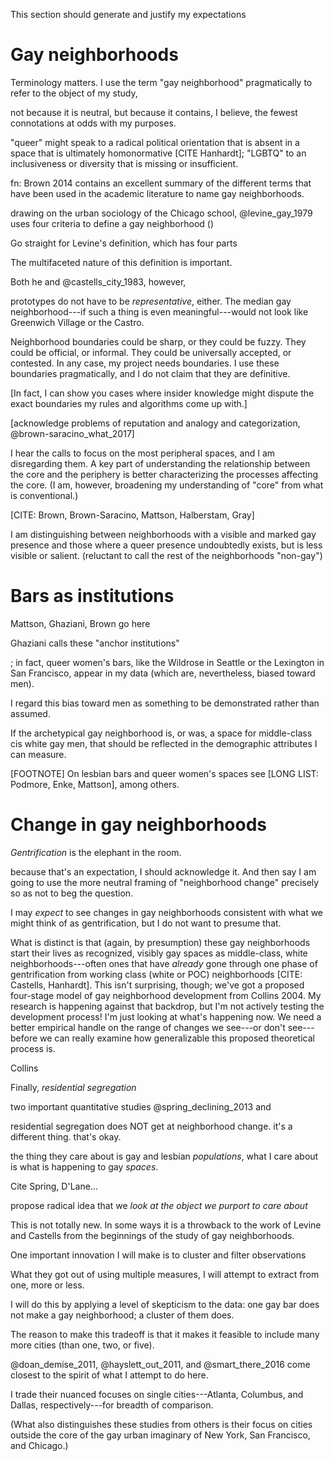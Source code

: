 ---
---

This section should generate and justify my expectations

# Gay neighborhoods

Terminology matters. I use the term "gay neighborhood" pragmatically to refer to the object of my study,

not because it is neutral, but because it contains, I believe, the fewest connotations at odds with my purposes.

"queer" might speak to a radical political orientation that is absent in a space that is ultimately homonormative [CITE Hanhardt]; "LGBTQ" to an inclusiveness or diversity that is missing or insufficient.

fn: Brown 2014 contains an excellent summary of the different terms that have been used in the academic literature to name gay neighborhoods.

drawing on the urban sociology of the Chicago school, @levine_gay_1979 uses four criteria to define a gay neighborhood ()

Go straight for Levine's definition, which has four parts

The multifaceted nature of this definition is important.

Both he and @castells_city_1983, however, 

prototypes do not have to be *representative*, either. The median gay neighborhood---if such a thing is even meaningful---would not look like Greenwich Village or the Castro.

Neighborhood boundaries could be sharp, or they could be fuzzy. They could be official, or informal. They could be universally accepted, or contested. In any case, my project needs boundaries. I use these boundaries pragmatically, and I do not claim that they are definitive.

[In fact, I can show you cases where insider knowledge might dispute the exact boundaries my rules and algorithms come up with.]

[acknowledge problems of reputation and analogy and categorization, @brown-saracino_what_2017]

I hear the calls to focus on the most peripheral spaces, and I am disregarding them. A key part of understanding the relationship between the core and the periphery is better characterizing the processes affecting the core. (I am, however, broadening my understanding of "core" from what is conventional.)

[CITE: Brown, Brown-Saracino, Mattson, Halberstam, Gray]

I am distinguishing between neighborhoods with a visible and marked gay presence and those where a queer presence undoubtedly exists, but is less visible or salient. (reluctant to call the rest of the neighborhoods "non-gay")

# Bars as institutions

Mattson, Ghaziani, Brown go here

Ghaziani calls these "anchor institutions"

; in fact, queer women's bars, like the Wildrose in Seattle or the Lexington in San Francisco, appear in my data (which are, nevertheless, biased toward men).

I regard this bias toward men as something to be demonstrated rather than assumed.

If the archetypical gay neighborhood is, or was, a space for middle-class cis white gay men, that should be reflected in the demographic attributes I can measure.

[FOOTNOTE] On lesbian bars and queer women's spaces see [LONG LIST: Podmore, Enke, Mattson], among others.

# Change in gay neighborhoods

*Gentrification* is the elephant in the room.

because that's an expectation, I should acknowledge it. And then say I am going to use the more neutral framing of "neighborhood change" precisely so as not to beg the question.

I may *expect* to see changes in gay neighborhoods consistent with what we might think of as gentrification, but I do not want to presume that.

What is distinct is that (again, by presumption) these gay neighborhoods start their lives as recognized, visibly gay spaces as middle-class, white neighborhoods---often ones that have *already* gone through one phase of gentrification from working class (white or POC) neighborhoods [CITE: Castells, Hanhardt]. This isn't surprising, though; we've got a proposed four-stage model of gay neighborhood development from Collins 2004. My research is happening against that backdrop, but I'm not actively testing the development process! I'm just looking at what's happening now. We need a better empirical handle on the range of changes we see---or don't see---before we can really examine how generalizable this proposed theoretical process is.

Collins

Finally, *residential segregation*

two important quantitative studies @spring_declining_2013 and

residential segregation does NOT get at neighborhood change. it's a different thing. that's okay.

the thing they care about is gay and lesbian *populations*, what I care about is what is happening to gay *spaces*.

Cite Spring, D'Lane...

propose radical idea that we *look at the object we purport to care about*

This is not totally new. In some ways it is a throwback to the work of Levine and Castells from the beginnings of the study of gay neighborhoods.

One important innovation I will make is to cluster and filter observations

What they got out of using multiple measures, I will attempt to extract from one, more or less.

I will do this by applying a level of skepticism to the data: one gay bar does not make a gay neighborhood; a cluster of them does.

The reason to make this tradeoff is that it makes it feasible to include many more cities (than one, two, or five).

@doan_demise_2011, @hayslett_out_2011, and @smart_there_2016 come closest to the spirit of what I attempt to do here.

I trade their nuanced focuses on single cities---Atlanta, Columbus, and Dallas, respectively---for breadth of comparison.

(What also distinguishes these studies from others is their focus on cities outside the core of the gay urban imaginary of New York, San Francisco, and Chicago.)
